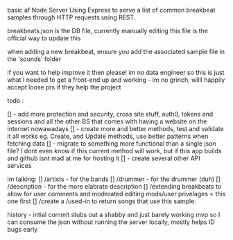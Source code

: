 basic af Node Server Using Express  to serve a list of common breakbeat samples through HTTP requests using REST.

breakbeats.json is the DB file, currently manually editing this file is the official way to update this

when adding a new breakbeat, ensure you add the associated sample file in the 'sounds' folder

if you want to help improve it then please! im no data engineer so this is just what I needed to get a front-end up and working - im no grinch, willl happily accept loose prs if they help the project


todo :

[] - add more protection and security, cross site stuff, auth0, tokens and sessions and all the other BS that comes with having a website on the internet nowawadays
[] - create more and better methods, test and validate it all works eg. Create, and Update methods, use better patterns when fetching data
[] - migrate to something more functional than a single json file? I dont even know if this current method will work, but if this app builds and github isnt mad at me for hosting it
[] - create several other API services 

  im talking:
    [] /artists - for the bands
    [] /drummer - for the drummer (duh)
    [] /description - for the more elabrate description
    [] /extending breakbeats to allow for user comments and moderated editing mods/user privelages < this one first
    [] /create a /used-in to return songs that use this sample.


history - intial commit stubs out a shabby and just barely working mvp so I can consume the json without running the server locally, mostly helps ID bugs early 
